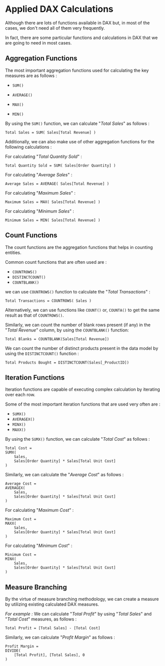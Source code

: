 # Applied DAX Calculations

Although there are lots of functions available in DAX but, in most of the cases, we don't need all of them very frequently.

In fact, there are some particular functions and calculations in DAX that we are going to need in most cases.

## Aggregation Functions

The most important aggregation functions used for calculating the key measures are as follows :

- `SUM()`

- `AVERAGE()`

- `MAX()`

- `MIN()`

By using the `SUM()` function, we can calculate "_Total Sales_" as follows :

```dax
Total Sales = SUM( Sales[Total Revenue] )
```

Additionally, we can also make use of other aggregation functions for the following calculations :

For calculating "_Total Quantity Sold_" :

```dax
Total Quantity Sold = SUM( Sales[Order Quantity] )
```

For calculating "_Average Sales_" :

```dax
Average Sales = AVERAGE( Sales[Total Revenue] )
```

For calculating "_Maximum Sales_" :

```dax
Maximum Sales = MAX( Sales[Total Revenue] )
```

For calculating "_Minimum Sales_" :

```dax
Minimum Sales = MIN( Sales[Total Revenue] )
```

## Count Functions

The count functions are the aggregation functions that helps in counting entities.

Common count functions that are often used are :

- `COUNTROWS()`
- `DISTINCTCOUNT()`
- `COUNTBLANK()`

we can use `COUNTROWS()` function to calculate the "_Total Transactions_" :

```dax
Total Transactions = COUNTROWS( Sales )
```

Alternatively, we can use functions like `COUNT()` or, `COUNTA()` to get the same result as that of `COUNTROWS()`.

Similarly, we can count the number of blank rows present (if any) in the "_Total Revenue_" column, by using the `COUNTBLANK()` function:

```dax
Total Blanks = COUNTBLANK(Sales[Total Revenue])
```

We can count the number of distinct products present in the data model by using the `DISTINCTCOUNT()` function :

```dax
Total Products Bought = DISTINCTCOUNT(Sales[_ProductID])
```

## Iteration Functions

Iteration functions are capable of executing complex calculation by iterating over each row.

Some of the most important iteration functions that are used very often are :

- `SUMX()`
- `AVERAGEX()`
- `MINX()`
- `MAXX()`

By using the `SUMX()` function, we can calculate "_Total Cost_" as follows :

```dax
Total Cost =
SUMX(
    Sales,
    Sales[Order Quantity] * Sales[Total Unit Cost]
)
```

Similarly, we can calculate the "_Average Cost_" as follows :

```dax
Average Cost =
AVERAGEX(
    Sales,
    Sales[Order Quantity] * Sales[Total Unit Cost]
)
```

For calculating "_Maximum Cost_" :

```dax
Maximum Cost =
MAXX(
    Sales,
    Sales[Order Quantity] * Sales[Total Unit Cost]
)
```

For calculating "_Minimum Cost_" :

```dax
Minimum Cost =
MINX(
    Sales,
    Sales[Order Quantity] * Sales[Total Unit Cost]
)
```

## Measure Branching

By the virtue of measure branching methodology, we can create a measure by utilizing existing calculated DAX measures.

_For example :_ We can calculate "_Total Profit_" by using "_Total Sales_" and "_Total Cost_" measures, as follows :

```dax
Total Profit = [Total Sales] - [Total Cost]
```

Similarly, we can calculate "_Profit Margin_" as follows :

```dax
Profit Margin =
DIVIDE(
    [Total Profit], [Total Sales], 0
)
```
